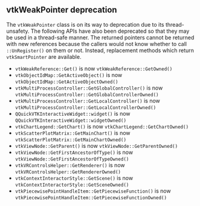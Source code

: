 ## vtkWeakPointer deprecation

The `vtkWeakPointer` class is on its way to deprecation due to its
thread-unsafety. The following APIs have also been deprecated so that they may
be used in a thread-safe manner. The returned pointers cannot be returned with
new references because the callers would not know whether to call
`::UnRegister()` on them or not. Instead, replacement methods which return
`vtkSmartPointer` are available.

* `vtkWeakReference::Get()` is now `vtkWeakReference::GetOwned()`
* `vtkObjectIdMap::GetActiveObject()` is now `vtkObjectIdMap::GetActiveObjectOwned()`
* `vtkMultiProcessController::GetGlobalController()` is now `vtkMultiProcessController::GetGlobalControllerOwned()`
* `vtkMultiProcessController::GetLocalController()` is now `vtkMultiProcessController::GetLocalControllerOwned()`
* `QQuickVTKInteractiveWidget::widget()` is now `QQuickVTKInteractiveWidget::widgetOwned()`
* `vtkChartLegend::GetChart()` is now `vtkChartLegend::GetChartOwned()`
* `vtkScatterPlotMatrix::GetMainChart()` is now `vtkScatterPlotMatrix::GetMainChartOwned()`
* `vtkViewNode::GetParent()` is now `vtkViewNode::GetParentOwned()`
* `vtkViewNode::GetFirstAncestorOfType()` is now `vtkViewNode::GetFirstAncestorOfTypeOwned()`
* `vtkVRControlsHelper::GetRenderer()` is now `vtkVRControlsHelper::GetRendererOwned()`
* `vtkContextInteractorStyle::GetScene()` is now `vtkContextInteractorStyle::GetSceneOwned()`
* `vtkPiecewisePointHandleItem::GetPiecewiseFunction()` is now `vtkPiecewisePointHandleItem::GetPiecewiseFunctionOwned()`
